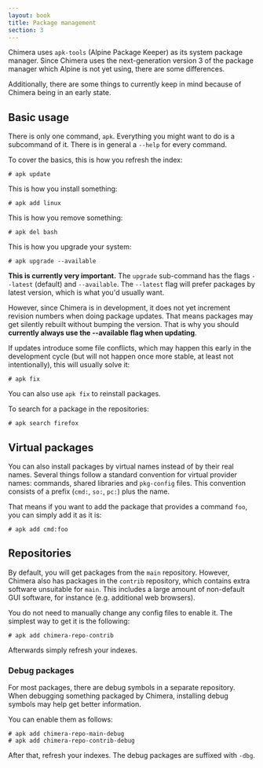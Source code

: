 ```yaml
---
layout: book
title: Package management
section: 3
---
```


Chimera uses `apk-tools` (Alpine Package Keeper) as its system package
manager. Since Chimera uses the next-generation version 3 of the package
manager which Alpine is not yet using, there are some differences.

Additionally, there are some things to currently keep in mind because of
Chimera being in an early state.

## Basic usage

There is only one command, `apk`. Everything you might want to do is
a subcommand of it. There is in general a `--help` for every command.

To cover the basics, this is how you refresh the index:

```
# apk update
```

This is how you install something:

```
# apk add linux
```

This is how you remove something:

```
# apk del bash
```

This is how you upgrade your system:

```
# apk upgrade --available
```

**This is currently very important.** The `upgrade` sub-command has
the flags `--latest` (default) and `--available`. The `--latest`
flag will prefer packages by latest version, which is what you'd
usually want.

However, since Chimera is in development, it does not yet increment
revision numbers when doing package updates. That means packages
may get silently rebuilt without bumping the version. That is why
you should **currently always use the --available flag when updating**.

If updates introduce some file conflicts, which may happen this early
in the development cycle (but will not happen once more stable, at
least not intentionally), this will usually solve it:

```
# apk fix
```

You can also use `apk fix` to reinstall packages.

To search for a package in the repositories:

```
# apk search firefox
```

## Virtual packages

You can also install packages by virtual names instead of by their real
names. Several things follow a standard convention for virtual provider
names: commands, shared libraries and `pkg-config` files. This convention
consists of a prefix (`cmd:`, `so:`, `pc:`) plus the name.

That means if you want to add the package that provides a command `foo`,
you can simply add it as it is:

```
# apk add cmd:foo
```

## Repositories

By default, you will get packages from the `main` repository. However,
Chimera also has packages in the `contrib` repository, which contains
extra software unsuitable for `main`. This includes a large amount of
non-default GUI software, for instance (e.g. additional web browsers).

You do not need to manually change any config files to enable it.
The simplest way to get it is the following:

```
# apk add chimera-repo-contrib
```

Afterwards simply refresh your indexes.

### Debug packages

For most packages, there are debug symbols in a separate repository.
When debugging something packaged by Chimera, installing debug symbols
may help get better information.

You can enable them as follows:

```
# apk add chimera-repo-main-debug
# apk add chimera-repo-contrib-debug
```

After that, refresh your indexes. The debug packages are suffixed with `-dbg`.
